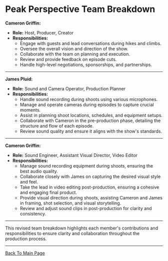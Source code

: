 # **Peak Perspective Team Breakdown**

**Cameron Griffin:**
- **Role:** Host, Producer, Creator
- **Responsibilities:**
  - Engage with guests and lead conversations during hikes and climbs.
  - Oversee the overall vision and direction of the show.
  - Collaborate with the team on planning and execution.
  - Review and provide feedback on episode cuts.
  - Handle high-level negotiations, sponsorships, and partnerships.

---

**James Pluid:**
- **Role:** Sound and Camera Operator, Production Planner
- **Responsibilities:**
  - Handle sound recording during shoots using various microphones.
  - Manage and operate cameras during episodes to capture crucial moments.
  - Assist in planning shoot locations, schedules, and equipment setups.
  - Collaborate with Cameron in the pre-production phase, detailing the structure and flow of each episode.
  - Review sound quality and ensure it aligns with the show's standards.

---

**Cameron Griffin:**
- **Role:** Sound Engineer, Assistant Visual Director, Video Editor
- **Responsibilities:**
  - Manage sound recording equipment during shoots, ensuring the best audio quality.
  - Collaborate closely with James on capturing the desired visual style and feel.
  - Take the lead in video editing post-production, ensuring a cohesive and engaging final product.
  - Provide visual direction during shoots, assisting Cameron and James in framing, shot selection, and visual storytelling.
  - Review and adjust sound clips in post-production for clarity and consistency.

---

This revised team breakdown highlights each member's contributions and responsibilities to ensure clarity and collaboration throughout the production process.

---

[Back To Main Page](/README.md)
